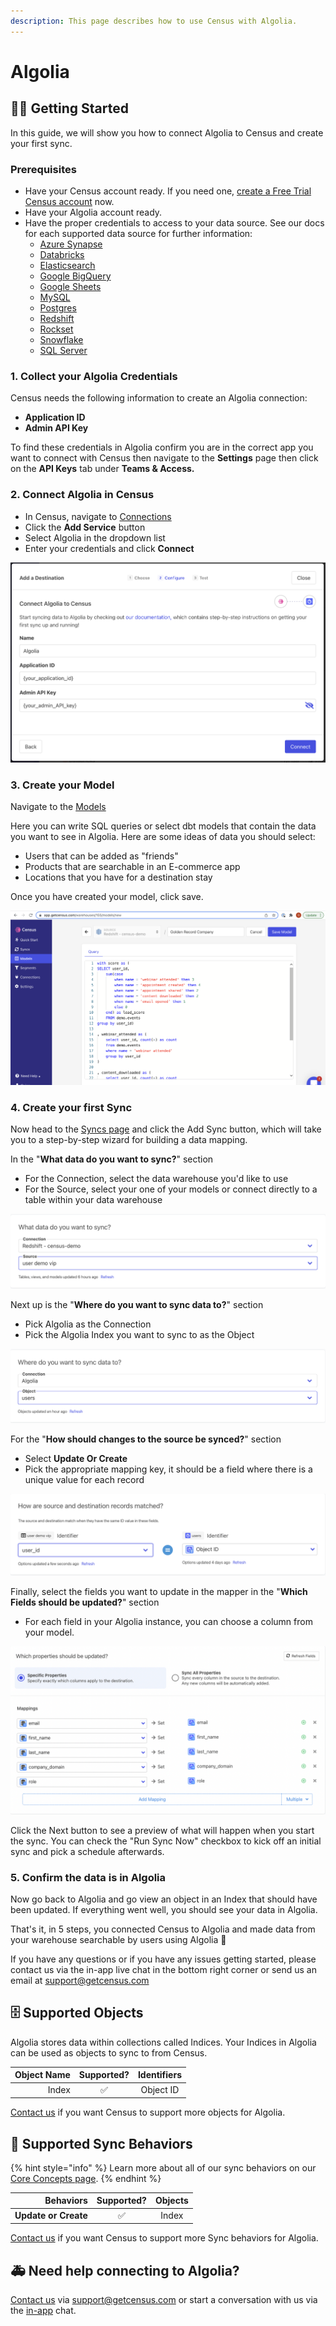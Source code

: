 ```yaml
---
description: This page describes how to use Census with Algolia.
---
```


# Algolia

## 🏃‍♀️ Getting Started

In this guide, we will show you how to connect Algolia to Census and create your first sync.

### Prerequisites

* Have your Census account ready. If you need one, [create a Free Trial Census account](https://app.getcensus.com/) now.
* Have your Algolia account ready.
* Have the proper credentials to access to your data source. See our docs for each supported data source for further information:
  * [Azure Synapse](../sources/azure-synapse.md)
  * [Databricks](https://docs.getcensus.com/sources/databricks)
  * [Elasticsearch](https://docs.getcensus.com/sources/elasticsearch)
  * [Google BigQuery](https://docs.getcensus.com/sources/google-bigquery)
  * [Google Sheets](https://docs.getcensus.com/sources/google-sheets)
  * [MySQL](https://docs.getcensus.com/sources/mysql)
  * [Postgres](https://docs.getcensus.com/sources/postgres)
  * [Redshift](https://docs.getcensus.com/sources/redshift)
  * [Rockset](https://docs.getcensus.com/sources/rockset)
  * [Snowflake](https://docs.getcensus.com/sources/snowflake)
  * [SQL Server](https://docs.getcensus.com/sources/sql-server)

### 1. Collect your Algolia Credentials

Census needs the following information to create an Algolia connection:

* **Application ID**
* **Admin API Key**

To find these credentials in Algolia confirm you are in the correct app you want to connect with Census then navigate to the **Settings** page then click on the **API Keys** tab under **Teams & Access.**

### 2. Connect Algolia in Census

* In Census, navigate to [Connections](https://app.getcensus.com/connections)
* Click the **Add Service** button
* Select Algolia in the dropdown list
* Enter your credentials and click **Connect**

![](<../.gitbook/assets/Screen Shot 2022-04-01 at 2.42.38 PM.png>)

### 3. Create your Model

Navigate to the [Models](https://app.getcensus.com/models)

Here you can write SQL queries or select dbt models that contain the data you want to see in Algolia. Here are some ideas of data you should select:

* Users that can be added as "friends"
* Products that are searchable in an E-commerce app
* Locations that you have for a destination stay

Once you have created your model, click save.&#x20;

![](<../.gitbook/assets/Screen Shot 2022-01-27 at 3.31.32 PM (1).png>)

### 4. Create your first Sync

Now head to the [Syncs page](https://app.getcensus.com/syncs) and click the Add Sync button, which will take you to a step-by-step wizard for building a data mapping.

In the "**What data do you want to sync?**" section

* For the Connection, select the data warehouse you'd like to use
* For the Source, select your one of your models or connect directly to a table within your data warehouse

![](<../.gitbook/assets/Screen Shot 2022-04-01 at 2.55.41 PM.png>)

Next up is the "**Where do you want to sync data to?**" section

* Pick Algolia as the Connection
* Pick the Algolia Index you want to sync to as the Object

![](<../.gitbook/assets/Screen Shot 2022-04-01 at 2.56.24 PM.png>)

For the "**How should changes to the source be synced?**" section&#x20;

* Select **Update Or Create**
* Pick the appropriate mapping key, it should be a field where there is a unique value for each record

![](<../.gitbook/assets/Screen Shot 2022-04-01 at 2.57.28 PM.png>)

Finally, select the fields you want to update in the mapper in the "**Which Fields should be updated?**" section

* For each field in your Algolia instance, you can choose a column from your model.

![](<../.gitbook/assets/Screen Shot 2022-04-01 at 2.59.16 PM.png>)

Click the Next button to see a preview of what will happen when you start the sync. You can check the "Run Sync Now" checkbox to kick off an initial sync and pick a schedule afterwards.

### 5. Confirm the data is in Algolia

Now go back to Algolia and go view an object in an Index that should have been updated. If everything went well, you should see your data in Algolia.

That's it, in 5 steps, you connected Census to Algolia and made data from your warehouse searchable by users using Algolia 🎉

If you have any questions or if you have any issues getting started, please contact us via the in-app live chat in the bottom right corner or send us an email at support@getcensus.com

## 🗄️ Supported Objects

Algolia stores data within collections called Indices. Your Indices in Algolia can be used as objects to sync to from Census.&#x20;

| **Object Name** | **Supported?** | **Identifiers** |
| --------------: | :------------: | :-------------: |
|           Index |        ✅       |    Object ID    |

[Contact us](mailto:support@getcensus.com) if you want Census to support more objects for Algolia.

## 🔄 Supported Sync Behaviors

{% hint style="info" %}
Learn more about all of our sync behaviors on our [Core Concepts page](../basics/core-concept/#the-different-sync-behaviors).
{% endhint %}

|        **Behaviors** | **Supported?** | **Objects** |
| -------------------: | :------------: | :----------: |
| **Update or Create** |        ✅       |     Index    |

[Contact us](mailto:support@getcensus.com) if you want Census to support more Sync behaviors for Algolia.

## 🚑 Need help connecting to Algolia?

[Contact us](mailto:support@getcensus.com) via support@getcensus.com or start a conversation with us via the [in-app](https://app.getcensus.com) chat.

